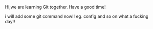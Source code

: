 Hi,we are learning Git together.
Have a good time!

i will add some git command now!!
eg. config and so on 
what a fucking day!!
